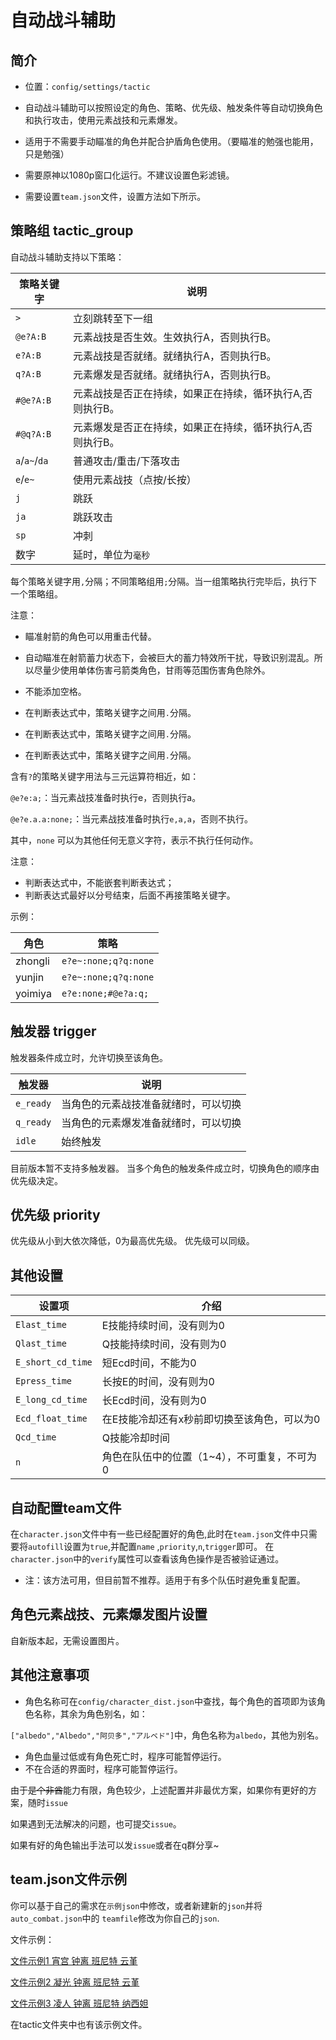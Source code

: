 # 自动战斗辅助

## 简介

- 位置：`config/settings/tactic`

- 自动战斗辅助可以按照设定的角色、策略、优先级、触发条件等自动切换角色和执行攻击，使用元素战技和元素爆发。

- 适用于不需要手动瞄准的角色并配合护盾角色使用。（要瞄准的勉强也能用，只是勉强）

- 需要原神以1080p窗口化运行。不建议设置色彩滤镜。

- 需要设置`team.json`文件，设置方法如下所示。

## 策略组 tactic_group

自动战斗辅助支持以下策略：

| 策略关键字         | 说明                             |
|---------------|--------------------------------|
| `>`           | 立刻跳转至下一组                       |
| `@e?A:B`      | 元素战技是否生效。生效执行A，否则执行B。          |
| `e?A:B`       | 元素战技是否就绪。就绪执行A，否则执行B。          |
| `q?A:B`       | 元素爆发是否就绪。就绪执行A，否则执行B。          |
| `#@e?A:B`     | 元素战技是否正在持续，如果正在持续，循环执行A,否则执行B。 |
| `#@q?A:B`     | 元素爆发是否正在持续，如果正在持续，循环执行A,否则执行B。 |
| `a`/`a~`/`da` | 普通攻击/重击/下落攻击                   |
| `e`/`e~`      | 使用元素战技（点按/长按）                  |
| `j`           | 跳跃                             |
| `ja`          | 跳跃攻击                           |
| `sp`          | 冲刺                             |
| 数字            | 延时，单位为`毫秒`                     |

每个策略关键字用`,`分隔；不同策略组用`;`分隔。当一组策略执行完毕后，执行下一个策略组。

注意：

- 瞄准射箭的角色可以用重击代替。
- 自动瞄准在射箭蓄力状态下，会被巨大的蓄力特效所干扰，导致识别混乱。所以尽量少使用单体伤害弓箭类角色，甘雨等范围伤害角色除外。
- 不能添加空格。

- 在判断表达式中，策略关键字之间用`.`分隔。
- 在判断表达式中，策略关键字之间用`.`分隔。
- 在判断表达式中，策略关键字之间用`.`分隔。

含有`?`的策略关键字用法与三元运算符相近，如：

`@e?e:a;`：当元素战技准备时执行e，否则执行a。

`@e?e.a.a:none;`：当元素战技准备时执行`e,a,a`，否则不执行。

其中，`none` 可以为其他任何无意义字符，表示不执行任何动作。

注意：

- 判断表达式中，不能嵌套判断表达式；
- 判断表达式最好以分号结束，后面不再接策略关键字。

示例：

| 角色      | 策略                   |
|---------|----------------------|
| zhongli | `e?e~:none;q?q:none` |
| yunjin  | `e?e~:none;q?q:none` |
| yoimiya | `e?e:none;#@e?a:q;`  |

## 触发器 trigger

触发器条件成立时，允许切换至该角色。

| 触发器       | 说明                 |
|-----------|--------------------|
| `e_ready` | 当角色的元素战技准备就绪时，可以切换 |
| `q_ready` | 当角色的元素爆发准备就绪时，可以切换 |
| `idle`    | 始终触发               |

目前版本暂不支持多触发器。
当多个角色的触发条件成立时，切换角色的顺序由优先级决定。

## 优先级 priority

优先级从小到大依次降低，0为最高优先级。
优先级可以同级。

## 其他设置

| 设置项               | 介绍                       |
|-------------------|--------------------------|
| `Elast_time`      | E技能持续时间，没有则为0            |
| `Qlast_time`      | Q技能持续时间，没有则为0            |
| `E_short_cd_time` | 短Ecd时间，不能为0              |
| `Epress_time`     | 长按E的时间，没有则为0             |
| `E_long_cd_time`  | 长Ecd时间，没有则为0             |
| `Ecd_float_time`  | 在E技能冷却还有x秒前即切换至该角色，可以为0  |
| `Qcd_time`| Q技能冷却时间|
| `n`               | 角色在队伍中的位置（1~4），不可重复，不可为0 |

## 自动配置team文件

在`character.json`文件中有一些已经配置好的角色,此时在`team.json`文件中只需要将`autofill`设置为`true`,并配置`name`
,`priority`,`n`,`trigger`即可。
在`character.json`中的`verify`属性可以查看该角色操作是否被验证通过。

- 注：该方法可用，但目前暂不推荐。适用于有多个队伍时避免重复配置。

## 角色元素战技、元素爆发图片设置

自新版本起，无需设置图片。

## 其他注意事项

- 角色名称可在`config/character_dist.json`中查找，每个角色的首项即为该角色名称，其余为角色别名，如：

`["albedo","Albedo","阿贝多","アルベド"]`中，角色名称为`albedo`，其他为别名。

- 角色血量过低或有角色死亡时，程序可能暂停运行。
- 不在合适的界面时，程序可能暂停运行。

由于~~是个非酋~~能力有限，角色较少，上述配置并非最优方案，如果你有更好的方案，随时`issue`

如果遇到无法解决的问题，也可提交`issue`。

如果有好的角色输出手法可以发`issue`或者在q群分享~

## team.json文件示例

你可以基于自己的需求在`示例json`中修改，或者新建新的`json`并将`auto_combat.json`中的
`teamfile`修改为你自己的`json`.

文件示例：

[文件示例1 宵宫 钟离 班尼特 云堇](./team_example1.json)

[文件示例2 凝光 钟离 班尼特 云堇](./team_example2.json)

[文件示例3 凌人 钟离 班尼特 纳西妲](./team_example3.json)

在tactic文件夹中也有该示例文件。
